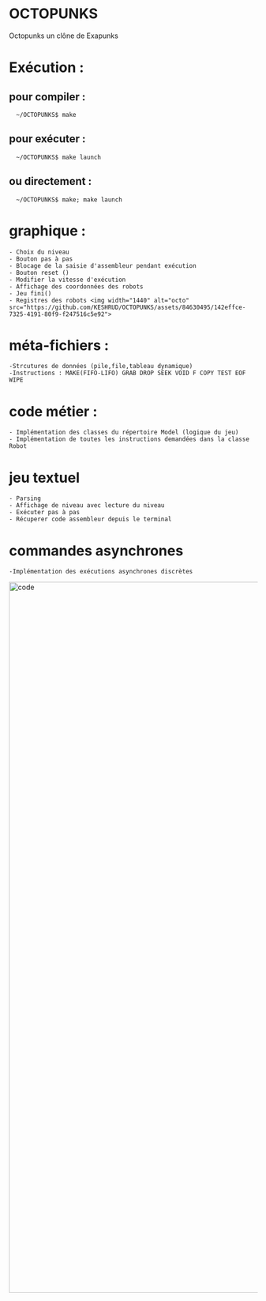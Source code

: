 # OCTOPUNKS
Octopunks un clône de Exapunks

# Exécution :
## pour compiler :
      ~/OCTOPUNKS$ make
## pour exécuter :
      ~/OCTOPUNKS$ make launch
## ou directement :
      ~/OCTOPUNKS$ make; make launch

# graphique :
	- Choix du niveau
	- Bouton pas à pas
	- Blocage de la saisie d'assembleur pendant exécution
	- Bouton reset ()
	- Modifier la vitesse d'exécution
	- Affichage des coordonnées des robots
	- Jeu fini()
	- Registres des robots <img width="1440" alt="octo" src="https://github.com/KESHRUD/OCTOPUNKS/assets/84630495/142effce-7325-4191-80f9-f247516c5e92">

# méta-fichiers : 
	-Strcutures de données (pile,file,tableau dynamique)
	-Instructions : MAKE(FIFO-LIFO) GRAB DROP SEEK VOID F COPY TEST EOF WIPE

# code métier :
	- Implémentation des classes du répertoire Model (logique du jeu)
	- Implémentation de toutes les instructions demandées dans la classe Robot
# jeu textuel
	- Parsing 
	- Affichage de niveau avec lecture du niveau 
	- Exécuter pas à pas 
	- Récuperer code assembleur depuis le terminal
# commandes asynchrones
	-Implémentation des exécutions asynchrones discrètes 
<img width="1440" alt="code" src="https://github.com/KESHRUD/OCTOPUNKS/assets/84630495/75051f60-0672-4c2a-9e89-8fffaa8397eb">

